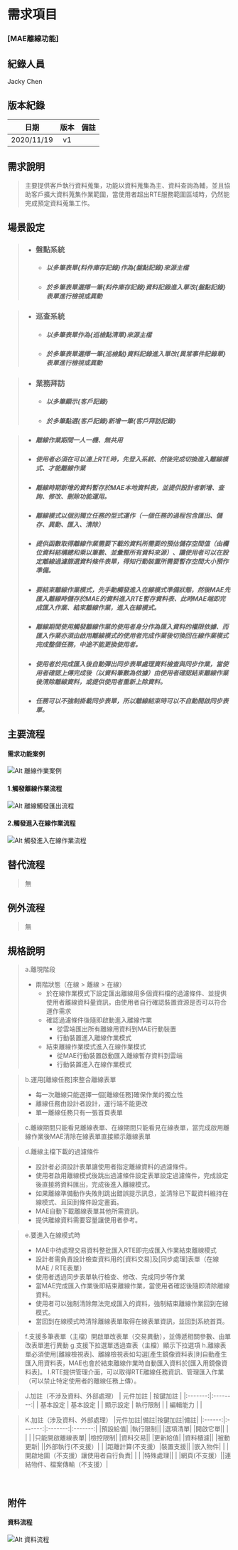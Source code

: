 # 需求項目 

### [MAE離線功能]

## 紀錄人員

Jacky Chen

## 版本紀錄 <sa id="version"/>

|日期|版本|備註|
|:-:|:-:|:-:|
|2020/11/19|v1||

## 需求說明
> 主要提供客戶執行資料蒐集，功能以資料蒐集為主、資料查詢為輔，並且協助客戶擴大資料蒐集作業範圍，當使用者超出RTE服務範圍區域時，仍然能完成預定資料蒐集工作。

## 場景設定
> * ### 盤點系統<br>
>   * ##### 以多筆表單{料件庫存記錄}作為{盤點記錄}來源主檔<br>
>   * ##### 於多筆表單選擇一筆{料件庫存記錄}資料記錄進入單改{盤點記錄}表單進行檢視或異動<br>

> * ### 巡查系統
>   * ##### 以多筆表單作為{巡檢點清單}來源主檔
>   * ##### 於多筆表單選擇一筆{巡檢點}資料記錄進入單改{異常事件記錄單}表單進行檢視或異動

> * ### 業務拜訪
>   * ##### 以多筆顯示{客戶記錄}
>   * ##### 於多筆點選{客戶記錄}新增一筆{客戶拜訪記錄}

> * ##### 離線作業期間一人一機、無共用
> * ##### 使用者必須在可以連上RTE時，先登入系統、然後完成切換進入離線模式、才能離線作業
> * ##### 離線時期新增的資料暫存於MAE本地資料表，並提供設計者新增、查詢、修改、刪除功能運用。
> * ##### 離線模式以個別獨立任務的型式運作（一個任務的過程包含匯出、儲存、異動、匯入、清除）
> * ##### 提供函數取得離線作業需要下載的資料所需要的預估儲存空間值（由欄位資料結構總和乘以筆數、並彙整所有資料來源）、讓使用者可以在設定離線過濾篩選資料條件表單，得知行動裝置所需要暫存空間大小預作準備。
> * ##### 要結束離線作業模式，先手動觸發進入在線模式準備狀態，然後MAE先匯入離線時儲存於MAE的資料進入RTE暫存資料表、此時MAE端即完成匯入作業、結束離線作業，進入在線模式。
> * ##### 離線期間使用觸發離線作業的使用者身分作為匯入資料的權限依據、而匯入作業亦須由啟用離線模式的使用者完成作業後切換回在線作業模式完成整個任務，中途不能更換使用者。
> * ##### 使用者於完成匯入後自動彈出同步表單處理資料檢查與同步作業，當使用者確認上傳完成後（以資料筆數為依據）由使用者確認結束離線作業後清除離線資料，或提供使用者重新上除資料。
> * ##### 任務可以不強制掛載同步表單，所以離線結束時可以不自動開啟同步表單。

## 主要流程 <sa id="workflow"/>

#### 需求功能案例

![Alt 離線作業案例](MAE離線-20201103-功能範圍案例.png)

#### 1.觸發離線作業流程
![Alt 離線觸發匯出流程](MAE離線-20201103-匯出流程.png)
#### 2.觸發進入在線作業流程
![Alt 觸發進入在線作業流程](MAE離線-20201103-匯入流程.png)


## 替代流程
> 無
## 例外流程
> 無
## 規格說明 <sa id="specification"/>

> a.離現階段
> * 兩階狀態（在線 > 離線 > 在線）
>    * 於在線作業模式下設定匯出離線用多個資料檔的過濾條件、並提供使用者離線資料量資訊，由使用者自行確認裝置資源是否可以符合運作需求
>    * 確認過濾條件後隨即啟動進入離線作業
>        * 從雲端匯出所有離線用資料到MAE行動裝置
>        * 行動裝置進入離線作業模式
>    * 結束離線作業模式進入在線作業模式
>        * 從MAE行動裝置啟動匯入離線暫存資料到雲端
>        * 行動裝置進入在線作業模式

> b.運用[離線任務]來整合離線表單
>   * 每一次離線只能選擇一個[離線任務]確保作業的獨立性
>   * 離線任務由設計者設計，運行端不能更改
>   * 單一離線任務只有一張首頁表單

> c.離線期間只能看見離線表單、在線期間只能看見在線表單，當完成啟用離線作業後MAE清除在線表單直接顯示離線表單

> d.離線主檔下載的過濾條件
>   * 設計者必須設計表單讓使用者指定離線資料的過濾條件。
>   * 使用者啟用離線模式後跳出過濾條件設定表單設定過濾條件，完成設定後直接將資料匯出，完成後進入離線模式。
>   * 如果離線準備動作失敗則跳出錯誤提示訊息，並清除已下載資料維持在線模式、且回到條件設定畫面。
>   * MAE自動下載離線表單其他所需資訊。
>   * 提供離線資料需要容量讓使用者參考。

> e.要進入在線模式時
>   * MAE中待處理交易資料整批匯入RTE即完成匯入作業結束離線模式
>   * 設計者需負責設計檢查資料用的[資料交易]及[同步處理]表單（在線MAE / RTE表單）
>   * 使用者透過同步表單執行檢查、修改、完成同步等作業
>   * 當MAE完成匯入作業後即結束離線作業，當使用者確認後隨即清除離線資料。
>   * 使用者可以強制清除無法完成匯入的資料，強制結束離線作業回到在線模式。
>   * 當回到在線模式時清除離線表單取得在線表單資訊，並回到系統首頁。

> f.支援多筆表單（主檔）開啟單改表單（交易異動），並傳遞相關參數、由單改表單進行異動
> g.支援下拉選單透過查表（主檔）顯示下拉選項
> h.離線表單必須使用[離線檢視表]、離線檢視表如勾選[產生鏡像資料表]則自動產生匯入用資料表，MAE也會於結束離線作業時自動匯入資料於[匯入用鏡像資料表]。
> I.RTE提供管理介面，可以取得RTE離線任務資訊、管理匯入作業（可以禁止特定使用者的離線任務上傳）。

> J.加註（不涉及資料、外部處理）
 | 元件加註 | 按鍵加註 |
 |:-------:|:--------:|
 | 基本設定 | 基本設定 | 
 | 顯示設定 | 執行限制 | 
 | 編輯能力 |         | 

> K.加註（涉及資料、外部處理）
 |元件加註|備註|按鍵加註|備註|
 |:------:|:-------:|:-------:|:-------:|
 |預設給值|         |執行限制||
 |選項清單|         |開啟它單|| 
 |        |         |       |只能開啟離線表單|
 |檢控限制|         |資料交易|| 
 |更新給值|         |資料櫃濾||
 |被動更新|         ||外部執行(不支援）|
 |        |距離計算(不支援）|裝置支援||
 |嵌入物件|         |        |開啟地圖（不支援）讓使用者自行負責|
 |        |        |特殊處理||
 |        |網頁(不支援）||連結物件、檔案傳輸（不支援）|

<br>

## 附件

#### 資料流程
![Alt 資料流程](MAE離線-20201019.png)